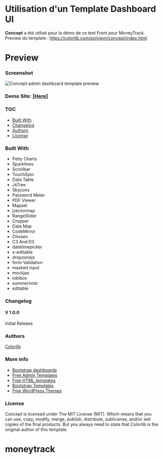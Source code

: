 # Utilisation d'un Template Dashboard UI
**Concept** a été utilisé pour la démo de ce test Front pour MoneyTrack. Preview du template : https://colorlib.com/polygon/concept/index.html

# Preview

### Screenshot

![Concept admin dashboard template preview](https://colorlib.com/wp/wp-content/uploads/sites/2/concept-free-admin-dashboard-panel.jpg)

### Demo Site: [[Here]](https://colorlib.com/polygon/concept/index.html)

### TOC
- [Built With](#built-with)
- [Changelog](#changelog)
- [Authors](#authors)
- [License](#license)

### Built With

- Peity Charts
- Sparklines
- Scrollbar
- TouchSpin
- Data Table
- JsTree
- Skycons
- Password Meter
- PDF Viewer
- Mapael
- jvectormap
- RangeSlider
- Cropper
- Data Map
- CodeMirror
- Chosen
- C3 And D3
- datetimepicker
- x-editable
- dropzonejs
- form Validation
- masked input
- mockjax
- lobibox
- summernote
- editable

### Changelog
#### V 1.0.0
Initial Release
### Authors
[Colorlib](https://colorlib.com)

### More info
- [Bootstrap dashboards](https://colorlib.com/wp/free-bootstrap-admin-dashboard-templates/)
- [Free Admin Templates](https://colorlib.com/wp/free-admin-templates/)
- [Free HTML templates](https://colorlib.com/wp/free-html-website-templates/)
- [Bootstrap Templates](https://colorlib.com/wp/templates/)
- [Free WordPress Themes](https://colorlib.com/wp/free-wordpress-themes/)

### License

Concept is licensed under The MIT License (MIT). Which means that you can use, copy, modify, merge, publish, distribute, sublicense, and/or sell copies of the final products. But you always need to state that Colorlib is the original author of this template.
# moneytrack
